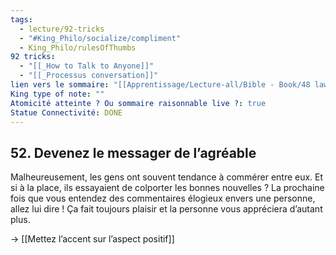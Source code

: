 ```yaml
---
tags:
  - lecture/92-tricks
  - "#King_Philo/socialize/compliment"
  - King_Philo/rulesOfThumbs
92 tricks:
  - "[[_How to Talk to Anyone]]"
  - "[[_Processus conversation]]"
lien vers le sommaire: "[[Apprentissage/Lecture-all/Bible - Book/48 law of power|48 law of power]]"
King type of note: ""
Atomicité atteinte ? Ou sommaire raisonnable live ?: true
Statue Connectivité: DONE
---
```

## 52. Devenez le messager de l’agréable

Malheureusement, les gens ont souvent tendance à commérer entre eux. Et si à la place, ils essayaient de colporter les bonnes nouvelles ? La prochaine fois que vous entendez des commentaires élogieux envers une personne, allez lui dire ! Ça fait toujours plaisir et la personne vous appréciera d’autant plus.

-> [[Mettez l’accent sur l’aspect positif]]
